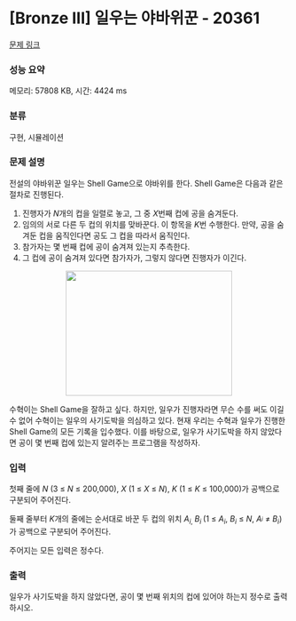 # [Bronze III] 일우는 야바위꾼 - 20361 

[문제 링크](https://www.acmicpc.net/problem/20361) 

### 성능 요약

메모리: 57808 KB, 시간: 4424 ms

### 분류

구현, 시뮬레이션

### 문제 설명

<p>전설의 야바위꾼 일우는 Shell Game으로 야바위를 한다. Shell Game은 다음과 같은 절차로 진행된다.</p>

<ol>
	<li>진행자가 <em>N</em>개의 컵을 일렬로 놓고, 그 중 <em>X</em>번째 컵에 공을 숨겨둔다.</li>
	<li>임의의 서로 다른 두 컵의 위치를 맞바꾼다. 이 항목을 <em>K</em>번 수행한다. 만약, 공을 숨겨둔 컵을 움직인다면 공도 그 컵을 따라서 움직인다.</li>
	<li>참가자는 몇 번째 컵에 공이 숨겨져 있는지 추측한다.</li>
	<li>그 컵에 공이 숨겨져 있다면 참가자가, 그렇지 않다면 진행자가 이긴다.</li>
</ol>

<p style="text-align: center;"><img alt="" src="" style="height: 225px; width: 300px;"></p>

<p>수혁이는 Shell Game을 잘하고 싶다. 하지만, 일우가 진행자라면 무슨 수를 써도 이길 수 없어 수혁이는 일우의 사기도박을 의심하고 있다. 현재 우리는 수혁과 일우가 진행한 Shell Game의 모든 기록을 입수했다. 이를 바탕으로, 일우가 사기도박을 하지 않았다면 공이 몇 번째 컵에 있는지 알려주는 프로그램을 작성하자.</p>

### 입력 

 <p>첫째 줄에 <em>N </em>(3 ≤ <em>N</em> ≤ 200,000), <em>X </em>(1 ≤ <em>X</em> ≤ <em>N</em>), <em>K </em>(1 ≤ <em>K</em> ≤ 100,000)가 공백으로 구분되어 주어진다.</p>

<p>둘째 줄부터 <em>K</em>개의 줄에는 순서대로 바꾼 두 컵의 위치 <em>A</em><sub><em>i</em>, </sub><em>B<sub>i </sub></em>(1 ≤ <em>A<sub>i</sub></em>, <em>B<sub>i</sub></em> ≤ <em>N</em>, <em>A<sub><sup>i</sup></sub></em> ≠ <em>B<sub>i</sub></em>)가 공백으로 구분되어 주어진다.</p>

<p>주어지는 모든 입력은 정수다.</p>

### 출력 

 <p>일우가 사기도박을 하지 않았다면, 공이 몇 번째 위치의 컵에 있어야 하는지 정수로 출력하시오.</p>

